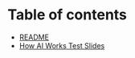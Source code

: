# Table of contents

* [README](README.md)
* [How AI Works Test Slides](1xhJPAA3hXt4G7M1oQ96jTnxmZd9i0gJwxJiD1XVLW4Y/README.md)
